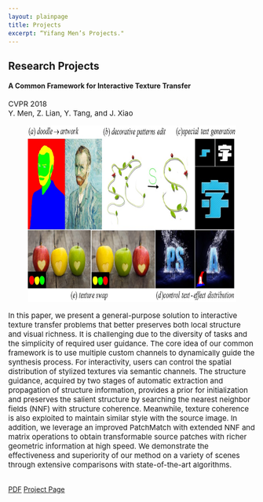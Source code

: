 ```yaml
---
layout: plainpage
title: Projects
excerpt: “Yifang Men’s Projects."
---
```



<h2>Research Projects</h2>

<h4>A Common Framework for Interactive Texture Transfer</h4>
<p style="font-size: 15px">
CVPR 2018<br>
Y. Men, Z. Lian, Y. Tang, and J. Xiao
</p>

<figure class="research-proj-img1">
    <img src="/images/projects/cfitt_easer.jpg" alt="" style="height: 360px; width:auto"/>
</figure>
<p style="font-size: 15px">In this paper, we present a general-purpose solution to interactive texture transfer problems that better preserves both local structure and visual richness. It is challenging due to the diversity of tasks and the simplicity of required user guidance. The core idea of our common framework is to use multiple custom channels to dynamically guide the synthesis process. For interactivity, users can control the spatial distribution of stylized textures via semantic channels. The structure guidance, acquired by two stages of automatic extraction and propagation of structure information, provides a prior for initialization and preserves the salient structure by searching the nearest neighbor fields (NNF) with structure coherence. Meanwhile, texture coherence is also exploited to maintain similar style with the source image. In addition, we leverage an improved PatchMatch with extended NNF and matrix operations to obtain transformable source patches with richer geometric information at high speed. We demonstrate the effectiveness and superiority of our method on a variety of scenes through extensive comparisons with state-of-the-art algorithms.

 <br><a href="https://menyifang.github.io/projects/CFITT/CFITT/files/Men_A_Common_Framework_CVPR_2018_paper.pdf"><span class="label">PDF</span></a>
     <a href="https://menyifang.github.io/projects/CFITT/CFITT.html"><span class="label">Project Page</span></a>

</p>
<br><br>
